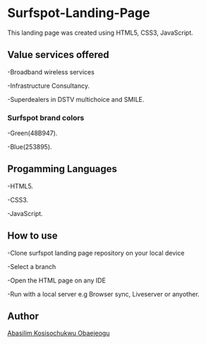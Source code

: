 # Surfspot-Landing-Page

This landing page was created using HTML5, CSS3, JavaScript. 

## Value services offered

-Broadband wireless services

-Infrastructure Consultancy.

-Superdealers in DSTV multichoice and SMILE.

### Surfspot brand colors

-Green(48B947).

-Blue(253895).

## Progamming Languages

-HTML5.

-CSS3.

-JavaScript. 

## How to use

-Clone surfspot landing page repository on your local device

-Select a branch

-Open the HTML page on any IDE

-Run with a local server e.g Browser sync, Liveserver or anyother.

## Author

[Abasilim Kosisochukwu Obaejeogu](www.linkedin.com/in/kosisochukwu-abasilim)
